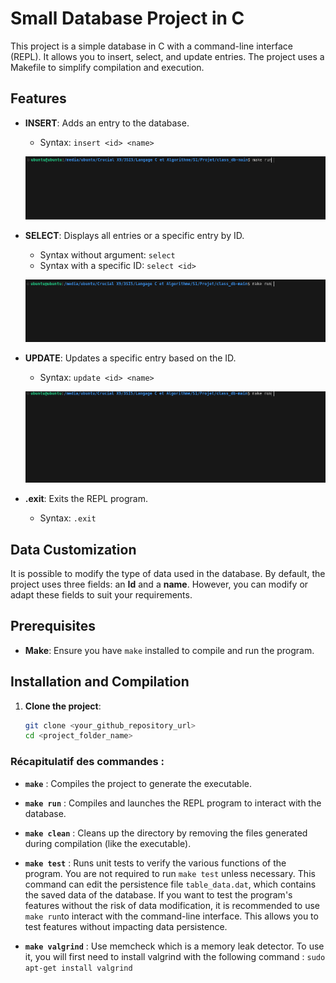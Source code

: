 # Small Database Project in C

This project is a simple database in C with a command-line interface (REPL). It allows you to insert, select, and update entries. The project uses a Makefile to simplify compilation and execution.

## Features

- **INSERT**: Adds an entry to the database.  
  - Syntax: `insert <id> <name>`
    
   ![Insert Example](media/image1.gif)
  
- **SELECT**: Displays all entries or a specific entry by ID.  
  - Syntax without argument: `select`  
  - Syntax with a specific ID: `select <id>`
    
  ![Insert Example](media/image2.gif)
  
- **UPDATE**: Updates a specific entry based on the ID.  
  - Syntax: `update <id> <name>`
    
  ![Insert Example](media/image3.gif)
  
- **.exit**: Exits the REPL program.  
  - Syntax: `.exit`

## Data Customization

It is possible to modify the type of data used in the database. By default, the project uses three fields: an **Id** and a **name**. However, you can modify or adapt these fields to suit your requirements.

## Prerequisites

- **Make**: Ensure you have `make` installed to compile and run the program.

## Installation and Compilation

1. **Clone the project**:
   ```bash
   git clone <your_github_repository_url>
   cd <project_folder_name>
### Récapitulatif des commandes :

- **`make`** : Compiles the project to generate the executable.
  
- **`make run`** : Compiles and launches the REPL program to interact with the database.
  
- **`make clean`** : Cleans up the directory by removing the files generated during compilation (like the executable).

- **`make test`** : Runs unit tests to verify the various functions of the program.
You are not required to run `make test` unless necessary. This command can edit the persistence file `table_data.dat`, which contains the saved data of the database. If you want to test the program's features without the risk of data modification, it is recommended to use `make run`to interact with the command-line interface. This allows you to test features without impacting data persistence.
- **`make valgrind`** : Use memcheck which is a memory leak detector. To use it, you will first need to install valgrind with the following command : `sudo apt-get install valgrind` 
